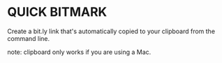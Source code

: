 # QUICK BITMARK
Create a bit.ly link that's automatically copied to your clipboard from the command line.

note: clipboard only works if you are using a Mac.